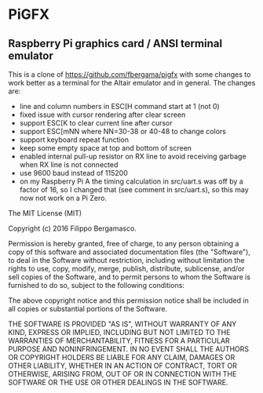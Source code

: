 # PiGFX 
## Raspberry Pi graphics card / ANSI terminal emulator

This is a clone of https://github.com/fbergama/pigfx
with some changes to work better as a terminal for the Altair emulator
and in general. The changes are:
- line and column numbers in ESC[H command start at 1 (not 0)
- fixed issue with cursor rendering after clear screen
- support ESC[K to clear current line after cursor
- support ESC[mNN where NN=30-38 or 40-48 to change colors
- support keyboard repeat function
- keep some empty space at top and bottom of screen
- enabled internal pull-up resistor on RX line to avoid receiving garbage
  when RX line is not connected
- use 9600 baud instead of 115200
- on my Raspberry Pi A the timing calculation in src/uart.s was off by
  a factor of 16, so I changed that (see comment in src/uart.s),
  so this may now not work on a Pi Zero.



The MIT License (MIT)

Copyright (c) 2016 Filippo Bergamasco.

Permission is hereby granted, free of charge, to any person obtaining a copy
of this software and associated documentation files (the "Software"), to deal
in the Software without restriction, including without limitation the rights
to use, copy, modify, merge, publish, distribute, sublicense, and/or sell
copies of the Software, and to permit persons to whom the Software is
furnished to do so, subject to the following conditions:

The above copyright notice and this permission notice shall be included in
all copies or substantial portions of the Software.

THE SOFTWARE IS PROVIDED "AS IS", WITHOUT WARRANTY OF ANY KIND, EXPRESS OR
IMPLIED, INCLUDING BUT NOT LIMITED TO THE WARRANTIES OF MERCHANTABILITY,
FITNESS FOR A PARTICULAR PURPOSE AND NONINFRINGEMENT. IN NO EVENT SHALL THE
AUTHORS OR COPYRIGHT HOLDERS BE LIABLE FOR ANY CLAIM, DAMAGES OR OTHER
LIABILITY, WHETHER IN AN ACTION OF CONTRACT, TORT OR OTHERWISE, ARISING FROM,
OUT OF OR IN CONNECTION WITH THE SOFTWARE OR THE USE OR OTHER DEALINGS IN
THE SOFTWARE.
